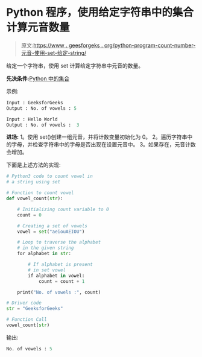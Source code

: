 # Python 程序，使用给定字符串中的集合计算元音数量

> 原文:[https://www . geesforgeks . org/python-program-count-number-元音-使用-set-给定-string/](https://www.geeksforgeeks.org/python-program-count-number-vowels-using-sets-given-string/)

给定一个字符串，使用 set 计算给定字符串中元音的数量。

**先决条件:**[Python 中的集合](https://www.geeksforgeeks.org/sets-in-python/)

示例:

```py
Input : GeeksforGeeks
Output : No. of vowels : 5

Input : Hello World
Output : No. of vowels :  3

```

**进场:**
1。使用 set()创建一组元音，并将计数变量初始化为 0。
2。遍历字符串中的字母，并检查字符串中的字母是否出现在设置元音中。
3。如果存在，元音计数会增加。

下面是上述方法的实现:

```py
# Python3 code to count vowel in 
# a string using set

# Function to count vowel
def vowel_count(str):

    # Initializing count variable to 0
    count = 0

    # Creating a set of vowels
    vowel = set("aeiouAEIOU")

    # Loop to traverse the alphabet
    # in the given string
    for alphabet in str:

        # If alphabet is present
        # in set vowel
        if alphabet in vowel:
            count = count + 1

    print("No. of vowels :", count)

# Driver code 
str = "GeeksforGeeks"

# Function Call
vowel_count(str)
```

输出:

```py
No. of vowels : 5

```